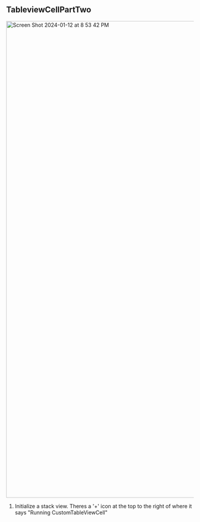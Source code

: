 ## TableviewCellPartTwo


<img width="1280" alt="Screen Shot 2024-01-12 at 8 53 42 PM" src="https://github.com/Eashir/TableviewCellPartTwo/assets/20934684/ee910935-3c32-4a78-aa35-2bbedadb298d">

1. Initialize a stack view. Theres a '+' icon at the top to the right of where it says "Running CustomTableViewCell" 
